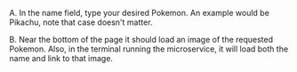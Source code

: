 A. In the name field, type your desired Pokemon. An example would be Pikachu, 
note that case doesn't matter.

B. Near the bottom of the page it should load an image of the requested Pokemon.
Also, in the terminal running the microservice, it will load both the name and link to that image.